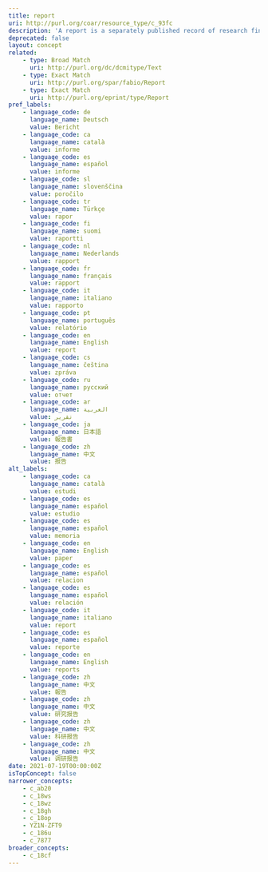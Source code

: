 ```yaml
---
title: report
uri: http://purl.org/coar/resource_type/c_93fc
description: 'A report is a separately published record of research findings, research still in progress, policy developments and events, or other technical findings, usually bearing a report number and sometimes a grant number assigned by the funding agency. Also, an official record of the activities of a committee or corporate entity, the proceedings of a government body, or an investigation by an agency, whether published or private, usually archived or submitted to a higher authority, voluntarily or under mandate. In a more general sense, any formal account of facts or information related to a specific event or phenomenon, sometimes given at regular intervals. [Source: http://lu.com/odlis/odlis_R.cfm#report ]'
deprecated: false
layout: concept
related:
    - type: Broad Match
      uri: http://purl.org/dc/dcmitype/Text
    - type: Exact Match
      uri: http://purl.org/spar/fabio/Report
    - type: Exact Match
      uri: http://purl.org/eprint/type/Report
pref_labels:
    - language_code: de
      language_name: Deutsch
      value: Bericht
    - language_code: ca
      language_name: català
      value: informe
    - language_code: es
      language_name: español
      value: informe
    - language_code: sl
      language_name: slovenščina
      value: poročilo
    - language_code: tr
      language_name: Türkçe
      value: rapor
    - language_code: fi
      language_name: suomi
      value: raportti
    - language_code: nl
      language_name: Nederlands
      value: rapport
    - language_code: fr
      language_name: français
      value: rapport
    - language_code: it
      language_name: italiano
      value: rapporto
    - language_code: pt
      language_name: português
      value: relatório
    - language_code: en
      language_name: English
      value: report
    - language_code: cs
      language_name: čeština
      value: zpráva
    - language_code: ru
      language_name: русский
      value: отчет
    - language_code: ar
      language_name: العربية
      value: تقرير
    - language_code: ja
      language_name: 日本語
      value: 報告書
    - language_code: zh
      language_name: 中文
      value: 报告
alt_labels:
    - language_code: ca
      language_name: català
      value: estudi
    - language_code: es
      language_name: español
      value: estudio
    - language_code: es
      language_name: español
      value: memoria
    - language_code: en
      language_name: English
      value: paper
    - language_code: es
      language_name: español
      value: relacion
    - language_code: es
      language_name: español
      value: relación
    - language_code: it
      language_name: italiano
      value: report
    - language_code: es
      language_name: español
      value: reporte
    - language_code: en
      language_name: English
      value: reports
    - language_code: zh
      language_name: 中文
      value: 報告
    - language_code: zh
      language_name: 中文
      value: 研究报告
    - language_code: zh
      language_name: 中文
      value: 科研报告
    - language_code: zh
      language_name: 中文
      value: 调研报告
date: 2021-07-19T00:00:00Z
isTopConcept: false
narrower_concepts:
    - c_ab20
    - c_18ws
    - c_18wz
    - c_18gh
    - c_18op
    - YZ1N-ZFT9
    - c_186u
    - c_7877
broader_concepts:
    - c_18cf
---
```


